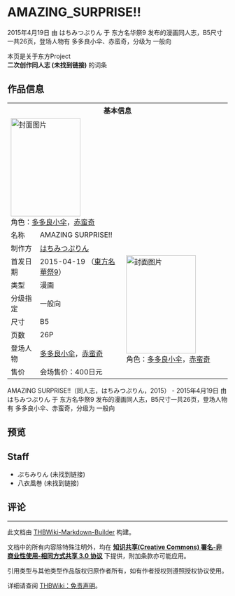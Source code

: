 # AMAZING_SURPRISE!!

<!-- source html: G:\repos\THBWiki-Markdown-Builder\THBWikiMarkdown\Temp\main\c\c8\ns0%3AAMAZING_SURPRISE%21%21.html -->

2015年4月19日 由 はちみつぷりん 于 东方名华祭9 发布的漫画同人志，B5尺寸一共26页，登场人物有 多多良小伞、赤蛮奇，分级为 一般向

本页是关于东方Project  
 **二次创作同人志 (未找到链接)** 的词条
## 作品信息

<table><tbody><tr><th colspan="3">基本信息</th></tr><tr><td class="cover-artwork-mobile" colspan="2"><a href="./文件-AMAZING_SURPRISE!!封面.jpg.md" class="image" title="封面图片"><img alt="封面图片" src="https://upload.thwiki.cc/thumb/3/36/AMAZING_SURPRISE%21%21%E5%B0%81%E9%9D%A2.jpg/159px-AMAZING_SURPRISE%21%21%E5%B0%81%E9%9D%A2.jpg" decoding="async" loading="lazy" width="159" height="224" srcset="https://upload.thwiki.cc/thumb/3/36/AMAZING_SURPRISE%21%21%E5%B0%81%E9%9D%A2.jpg/239px-AMAZING_SURPRISE%21%21%E5%B0%81%E9%9D%A2.jpg 1.5x, https://upload.thwiki.cc/thumb/3/36/AMAZING_SURPRISE%21%21%E5%B0%81%E9%9D%A2.jpg/319px-AMAZING_SURPRISE%21%21%E5%B0%81%E9%9D%A2.jpg 2x" data-file-width="641" data-file-height="900"></a><div class="cover-char">角色：<a href="./多多良小伞.md" title="多多良小伞">多多良小伞</a>，<a href="./赤蛮奇.md" title="赤蛮奇">赤蛮奇</a></div></td>
</tr><tr><td class="label">名称</td><td colspan="2"> AMAZING SURPRISE!! </td></tr><tr><td class="label">制作方</td><td><a href="./はちみつぷりん.md" title="はちみつぷりん">はちみつぷりん</a></td><td class="cover-artwork" rowspan="8" style="min-width:224px;"><a href="./文件-AMAZING_SURPRISE!!封面.jpg.md" class="image" title="封面图片"><img alt="封面图片" src="https://upload.thwiki.cc/thumb/3/36/AMAZING_SURPRISE%21%21%E5%B0%81%E9%9D%A2.jpg/159px-AMAZING_SURPRISE%21%21%E5%B0%81%E9%9D%A2.jpg" decoding="async" loading="lazy" width="159" height="224" srcset="https://upload.thwiki.cc/thumb/3/36/AMAZING_SURPRISE%21%21%E5%B0%81%E9%9D%A2.jpg/239px-AMAZING_SURPRISE%21%21%E5%B0%81%E9%9D%A2.jpg 1.5x, https://upload.thwiki.cc/thumb/3/36/AMAZING_SURPRISE%21%21%E5%B0%81%E9%9D%A2.jpg/319px-AMAZING_SURPRISE%21%21%E5%B0%81%E9%9D%A2.jpg 2x" data-file-width="641" data-file-height="900"></a><div class="cover-char">角色：<a href="./多多良小伞.md" title="多多良小伞">多多良小伞</a>，<a href="./赤蛮奇.md" title="赤蛮奇">赤蛮奇</a></div></td>
</tr><tr><td class="label">首发日期</td><td>2015-04-19&#160;（<a href="/展会作品列表?e=%E4%B8%9C%E6%96%B9%E5%90%8D%E5%8D%8E%E7%A5%AD%239">東方名華祭9</a>）</td></tr><tr><td class="label">类型</td><td>漫画</td></tr><tr><td class="label">分级指定</td><td>一般向</td></tr><tr><td class="label">尺寸</td><td>B5</td></tr><tr><td class="label">页数</td><td>26P</td></tr><tr><td class="label">登场人物</td><td><a href="./多多良小伞.md" title="多多良小伞">多多良小伞</a>，<a href="./赤蛮奇.md" title="赤蛮奇">赤蛮奇</a></td></tr><tr><td class="label">售价</td><td>会场售价：400日元</td></tr></tbody></table>

AMAZING SURPRISE!!（同人志，はちみつぷりん，2015） - 2015年4月19日 由 はちみつぷりん 于 东方名华祭9 发布的漫画同人志，B5尺寸一共26页，登场人物有 多多良小伞、赤蛮奇，分级为 一般向
## 预览
## Staff
- ぷちみりん (未找到链接)
- 八衣風巻 (未找到链接)

## 评论




---

此文档由 [THBWiki-Markdown-Builder](https://github.com/Delsin-Yu/THBWiki-Markdown-Builder) 构建。

文档中的所有内容除特殊注明外，均在 [**知识共享(Creative Commons) 署名-非商业性使用-相同方式共享 3.0 协议**](https://creativecommons.org/licenses/by-sa/3.0/deed.zh-hans) 下提供，附加条款亦可能应用。

引用类型与其他类型作品版权归原作者所有，如有作者授权则遵照授权协议使用。

详细请查阅 [THBWiki：免责声明](https://thbwiki.cc/THBWiki:%E5%85%8D%E8%B4%A3%E5%A3%B0%E6%98%8E)。

